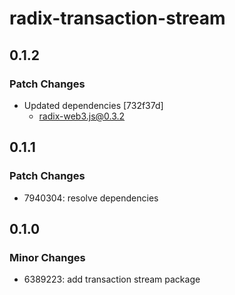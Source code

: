 # radix-transaction-stream

## 0.1.2

### Patch Changes

- Updated dependencies [732f37d]
  - radix-web3.js@0.3.2

## 0.1.1

### Patch Changes

- 7940304: resolve dependencies

## 0.1.0

### Minor Changes

- 6389223: add transaction stream package
